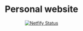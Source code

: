 <h1 align="center">
  Personal website
</h1>

<p align="center">
  <a href="https://app.netlify.com/sites/omarryhan/deploys">
    <img alt="Netfify Status" src="https://api.netlify.com/api/v1/badges/30dd4a88-c913-4b3c-ae29-dc851f21cd71/deploy-status" />
  </a>
</p>
